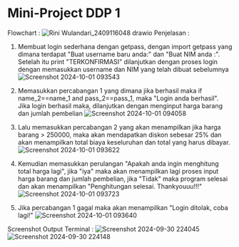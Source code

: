 # Mini-Project DDP 1
Flowchart :
![Rini Wulandari_2409116048  drawio](https://github.com/user-attachments/assets/9ab74a39-d439-49a3-8bde-eb568385ff1b)
Penjelasan :
1. Membuat login sederhana dengan getpass, dengan import getpass yang dimana terdapat "Buat username baru anda:" dan "Buat NIM anda :". Setelah itu print "TERKONFIRMASI" dilanjutkan dengan proses login dengan memasukkan username dan NIM yang telah dibuat sebelumnya
![Screenshot 2024-10-01 093543](https://github.com/user-attachments/assets/3fec5460-f4e7-4853-9e5b-81ed2a7c4963)

2. Memasukkan percabangan 1 yang dimana jika berhasil maka if name_2==name_1 and pass_2==pass_1, maka "Login anda berhasil". Jika login berhasil maka, dilanjutkan dengan menginput harga barang dan jumlah pembelian
![Screenshot 2024-10-01 094058](https://github.com/user-attachments/assets/2e3097a0-710c-4dfe-a2f2-4b58558c4549)

3. Lalu memasukkan percabangan 2 yang akan menampilkan jika harga barang > 250000, maka akan mendapatkan diskon sebesar 25% dan akan menampilkan total biaya keseluruhan dan total yang harus dibayar.
![Screenshot 2024-10-01 093622](https://github.com/user-attachments/assets/f72eccee-55b7-4bdc-a80f-bada68672060)

4. Kemudian memasukkan perulangan "Apakah anda ingin menghitung total harga lagi", jika "iya" maka akan menampilkan lagi proses input harga barang dan jumlah pembelian, jika "Tidak" maka program selesai dan akan menampilkan "Penghitungan selesai. Thankyouuu!!!"
![Screenshot 2024-10-01 093723](https://github.com/user-attachments/assets/9d1101ca-b441-4c3a-be1d-8263e0ab4ce9)

5. Jika percabangan 1 gagal maka akan menampilkan "Login ditolak, coba lagi!"
![Screenshot 2024-10-01 093640](https://github.com/user-attachments/assets/5550b218-582f-4432-92c5-50066d1674f7)

Screenshot Output Terminal :
![Screenshot 2024-09-30 224045](https://github.com/user-attachments/assets/269db883-6e32-45fa-a58f-7a2fdcd9b4cf)
![Screenshot 2024-09-30 224148](https://github.com/user-attachments/assets/ce2b1bed-85df-4e80-8031-00b855dd5e07)
